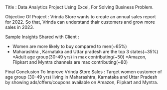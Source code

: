 Title : Data Analytics Project Using Excel, For Solving Business Problem.

Objective Of Project : Vrinda Store wants to create an annual sales report for 2022. So that, Vrinda can understand thair customers and grow more sales in 2023.

Sample Insights Shared with Client :
* Women are more likely to buy compared to men(~65%)
* Maharashtra , Karnataka and Uttar pradesh are the top 3 states(~35%)
*Adult age group(30-49 yrs) in max contributing(~50)
*Amazon, Flipkart and Myntra channels are max contributing(~80)

Final Conclusion To Improve Vrinda Store Sales : Target women customer of age group (30-49 yrs) living in Maharashtra, Karnataka and Uttar Pradesh by showing ads/offers/coupons available on Amazon, Flipkart and Myntra.
